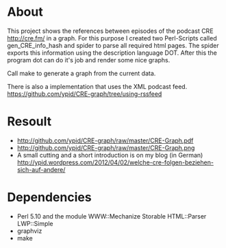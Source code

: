 # About

This project shows the references between episodes of the podcast CRE http://cre.fm/ in a graph.
For this purpose I created two Perl-Scripts called gen\_CRE\_info\_hash and spider to parse all required html pages.
The spider exports this information using the description language DOT.
After this the program dot can do it's job and render some nice graphs.

Call make to generate a graph from the current data.

There is also a implementation that uses the XML podcast feed.
https://github.com/ypid/CRE-graph/tree/using-rssfeed

# Resoult
* http://github.com/ypid/CRE-graph/raw/master/CRE-Graph.pdf
* http://github.com/ypid/CRE-graph/raw/master/CRE-Graph.png
* A small cutting and a short introduction is on my blog (in German)
	http://ypid.wordpress.com/2012/04/02/welche-cre-folgen-beziehen-sich-auf-andere/

# Dependencies
* Perl 5.10 and the module WWW::Mechanize Storable HTML::Parser LWP::Simple
* graphviz
* make
